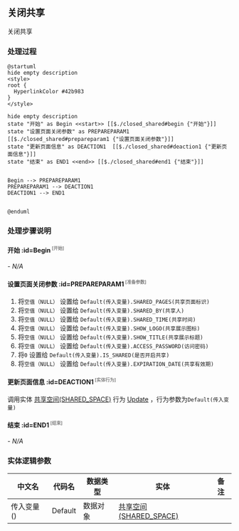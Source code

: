 ## 关闭共享 <!-- {docsify-ignore-all} -->

   关闭共享

### 处理过程

```plantuml
@startuml
hide empty description
<style>
root {
  HyperlinkColor #42b983
}
</style>

hide empty description
state "开始" as Begin <<start>> [[$./closed_shared#begin {"开始"}]]
state "设置页面关闭参数" as PREPAREPARAM1  [[$./closed_shared#prepareparam1 {"设置页面关闭参数"}]]
state "更新页面信息" as DEACTION1  [[$./closed_shared#deaction1 {"更新页面信息"}]]
state "结束" as END1 <<end>> [[$./closed_shared#end1 {"结束"}]]


Begin --> PREPAREPARAM1
PREPAREPARAM1 --> DEACTION1
DEACTION1 --> END1


@enduml
```


### 处理步骤说明

#### 开始 :id=Begin<sup class="footnote-symbol"> <font color=gray size=1>[开始]</font></sup>



*- N/A*
#### 设置页面关闭参数 :id=PREPAREPARAM1<sup class="footnote-symbol"> <font color=gray size=1>[准备参数]</font></sup>



1. 将`空值（NULL）` 设置给  `Default(传入变量).SHARED_PAGES(共享页面标识)`
2. 将`空值（NULL）` 设置给  `Default(传入变量).SHARED_BY(共享人)`
3. 将`空值（NULL）` 设置给  `Default(传入变量).SHARED_TIME(共享时间)`
4. 将`空值（NULL）` 设置给  `Default(传入变量).SHOW_LOGO(共享展示图标)`
5. 将`空值（NULL）` 设置给  `Default(传入变量).SHOW_TITLE(共享展示标题)`
6. 将`空值（NULL）` 设置给  `Default(传入变量).ACCESS_PASSWORD(访问密码)`
7. 将`0` 设置给  `Default(传入变量).IS_SHARED(是否开启共享)`
8. 将`空值（NULL）` 设置给  `Default(传入变量).EXPIRATION_DATE(共享有效期)`

#### 更新页面信息 :id=DEACTION1<sup class="footnote-symbol"> <font color=gray size=1>[实体行为]</font></sup>



调用实体 [共享空间(SHARED_SPACE)](module/Wiki/shared_space.md) 行为 [Update](module/Wiki/shared_space#行为) ，行为参数为`Default(传入变量)`

#### 结束 :id=END1<sup class="footnote-symbol"> <font color=gray size=1>[结束]</font></sup>



*- N/A*



### 实体逻辑参数

|    中文名   |    代码名    |  数据类型    |  实体   |备注 |
| --------| --------| -------- | -------- | --------   |
|传入变量(<i class="fa fa-check"/></i>)|Default|数据对象|[共享空间(SHARED_SPACE)](module/Wiki/shared_space.md)||
